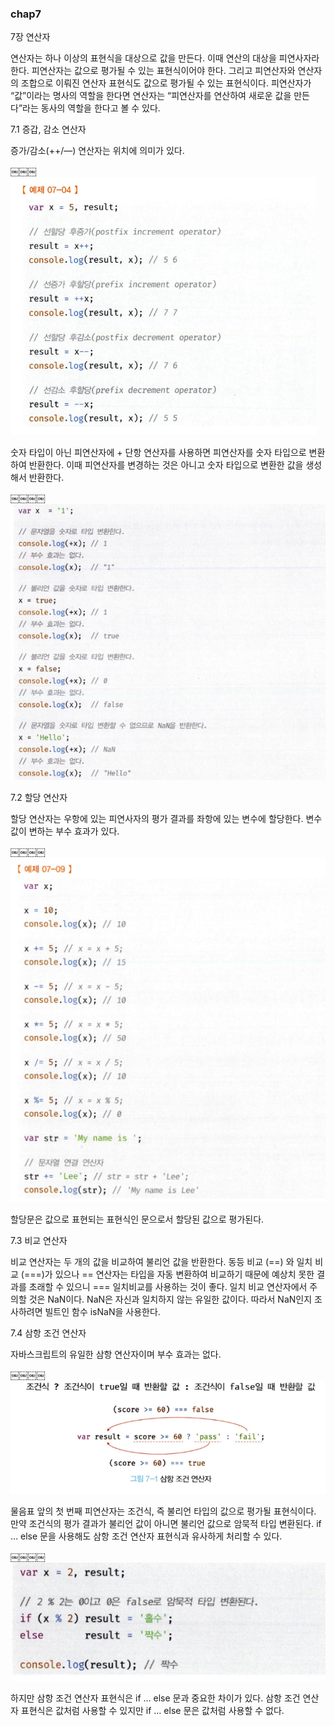 ### chap7

7장 연산자

연산자는 하나 이상의 표현식을 대상으로 값을 만든다. 이때 연산의 대상을 피연사자라 한다. 피연산자는 값으로 평가될 수 있는 표현식이어야 한다. 그리고 피연산자와 연산자의 조합으로 이뤄진 연산자 표현식도 값으로 평가될 수 있는 표현식이다.
피연산자가 “값”이라는 명사의 역할을 한다면 연산자는 “피연산자를 연산하여 새로운 값을 만든다”라는 동사의 역할을 한다고 볼 수 있다.

7.1 증갑, 감소 연산자

증가/감소(++/—) 연산자는 위치에 의미가 있다.

￼￼￼![](./public/chap07/1.png)

숫자 타입이 아닌 피연산자에 + 단항 연산자를 사용하면 피연산자를 숫자 타입으로 변환하여 반환한다. 이때 피연산자를 변경하는 것은 아니고 숫자 타입으로 변환한 값을 생성해서 반환한다.

￼￼￼￼![](./public/chap07/2.png)

7.2 할당 연산자

할당 연산자는 우항에 있는 피연사자의 평가 결과를 좌항에 있는 변수에 할당한다. 변수 값이 변하는 부수 효과가 있다.

￼￼￼￼![](./public/chap07/3.png)

할당문은 값으로 표현되는 표현식인 문으로서 할당된 값으로 평가된다. 

7.3 비교 연산자

비교 연산자는 두 개의 값을 비교하여 불리언 값을 반환한다. 동등 비교 (==) 와 일치 비교 (===)가 있으나 == 연산자는 타입을 자동 변환하여 비교하기 때문에 예상치 못한 결과를 초래할 수 있으니 === 일치비교를 사용하는 것이 좋다. 일치 비교 연산자에서 주의할 것은 NaN이다. NaN은 자신과 일치하지 않는 유일한 값이다. 따라서 NaN인지 조사하려면 빌트인 함수 isNaN을 사용한다.

7.4 삼항 조건 연산자

자바스크립트의 유일한 삼항 연산자이며 부수 효과는 없다.

￼￼￼￼![](./public/chap07/4.png)

물음표 앞의 첫 번째 피연산자는 조건식, 즉 불리언 타입의 값으로 평가될 표현식이다. 만약 조건식의 평가 결과가 불리언 값이 아니면 불리언 값으로 암묵적 타입 변환된다.
if … else 문을 사용해도 삼항 조건 연산자 표현식과 유사하게 처리할 수 있다.

￼￼￼￼![](./public/chap07/5.png)

하지만 삼항 조건 연산자 표현식은 if … else 문과 중요한 차이가 있다. 삼항 조건 연산자 표현식은 값처럼 사용할 수 있지만 if … else 문은 값처럼 사용할 수 없다.















